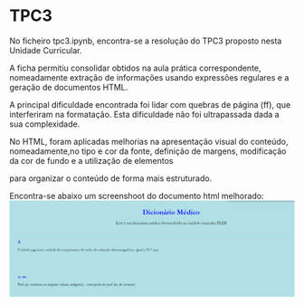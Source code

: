 # TPC3

No ficheiro tpc3.ipynb, encontra-se a resolução do TPC3 proposto nesta Unidade Curricular.

A ficha permitiu consolidar obtidos na aula prática correspondente, nomeadamente extração de informações usando expressões regulares e a geração de documentos HTML.

A principal dificuldade encontrada foi lidar com quebras de página (ff), que interferiram na formatação. Esta dificuldade não foi ultrapassada dada a sua complexidade.

No HTML, foram aplicadas melhorias na apresentação visual do conteúdo, nomeadamente,no tipo e cor da fonte, definição de margens, modificação da cor de fundo e a utilização de elementos <div> para organizar o conteúdo de forma mais estruturado.

Encontra-se abaixo um screenshoot do documento html melhorado:
![alt text](image.png)